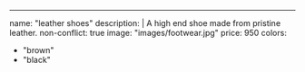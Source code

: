 ---
name: "leather shoes"
description: |
  A high end shoe made from pristine leather.
non-conflict: true
image: "images/footwear.jpg"
price: 950
colors:
  - "brown"
  - "black"
